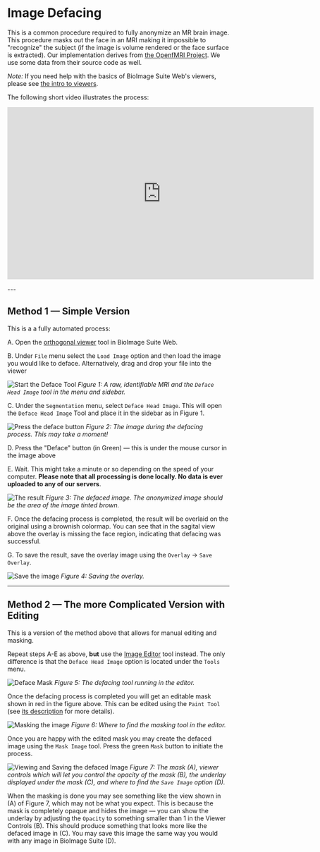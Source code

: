# Image Defacing

This is a common procedure required to fully anonymize an MR brain image. This procedure masks out the face in an MRI making it impossible to "recognize" the subject (if the image is volume rendered or the face surface is extracted).
Our implementation derives from [the OpenfMRI Project](https://github.com/poldrack/openfmri/tree/master/pipeline/facemask). We use some data from their source code as well.

_Note:_ If you need help with the basics of BioImage Suite Web's viewers, please see [the intro to viewers](../viewers.md).

The following short video illustrates the process:

<p align="center">
<iframe width="695" height="391" src="https://www.youtube.com/embed/a8Cbs4SJABs" frameborder="0" allow="autoplay; encrypted-media" allowfullscreen></iframe>
</p>
---

## Method 1 — Simple Version

This is a a fully automated process:

A. Open the [orthogonal viewer](https://bioimagesuiteweb.github.io/webapp/viewer.html) tool in BioImage Suite Web.

B. Under `File` menu select the `Load Image` option and then load the image you would like to deface. Alternatively, drag and drop your file into the viewer

![Start the Deface Tool](figures/deface1.png)
_Figure 1: A raw, identifiable MRI and the `Deface Head Image` tool in the menu and sidebar._

C. Under the `Segmentation` menu, select `Deface Head Image`. This will open the `Deface Head Image` Tool and place it in the sidebar as in Figure 1.

![Press the deface button](figures/deface2.png)
_Figure 2: The image during the defacing process. This may take a moment!_

D. Press the "Deface" button (in Green) — this is under the mouse cursor in the image above

E. Wait. This might take a minute or so depending on the speed of your computer. __Please note that all processing is done locally. No data is ever uploaded to any of our servers__.

![The result](figures/deface3.png)
_Figure 3: The defaced image. The anonymized image should be the area of the image tinted brown._

F. Once the defacing process is completed, the result will be overlaid on the original using a brownish colormap. You can see that in the sagital view above the overlay is missing the face region, indicating that defacing was successful.


G. To save the result, save the overlay image using the `Overlay` -> `Save Overlay`.

![Save the image](figures/deface4.png)
_Figure 4: Saving the overlay._
___


## Method 2 — The more Complicated Version with Editing

This is a version of the method above that allows for manual editing and masking.

Repeat steps A-E as above, __but__ use the [Image Editor](https://bioimagesuiteweb.github.io/webapp/editor.html) tool instead. The only difference is that the `Deface Head Image` option is located under the `Tools` menu.

![Deface Mask](figures/deface5.png)
_Figure 5: The defacing tool running in the editor._

Once the defacing process is completed you will get an editable mask shown in red in the figure above. This can be edited using the `Paint Tool` (see [its description](../imageeditor.md) for more details).

![Masking the image](figures/deface6.png)
_Figure 6: Where to find the masking tool in the editor._

Once you are happy with the edited mask you may create the defaced image using the `Mask Image` tool. Press the green `Mask` button to initiate the process.

![Viewing and Saving the defaced Image](figures/deface7.png)
_Figure 7: The mask (A), viewer controls which will let you control the opacity of the mask (B), the underlay displayed under the mask (C), and where to find the `Save Image` option (D)._

When the masking is done you may see something like the view shown in (A) of Figure 7, which may not be what you expect. This is because the mask is completely opaque and hides the image — you can show the underlay by adjusting the `Opacity` to something smaller than 1 in the Viewer Controls (B). This should produce something that looks more like the defaced image in (C). You may save this image the same way you would with any image in BioImage Suite (D).








